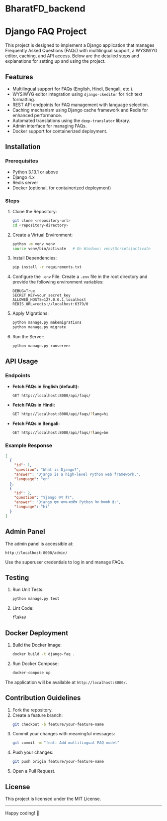 ﻿# BharatFD_backend
# Django FAQ Project

This project is designed to implement a Django application that manages Frequently Asked Questions (FAQs) with multilingual support, a WYSIWYG editor, caching, and API access. Below are the detailed steps and explanations for setting up and using the project.

## Features
- Multilingual support for FAQs (English, Hindi, Bengali, etc.).
- WYSIWYG editor integration using `django-ckeditor` for rich text formatting.
- REST API endpoints for FAQ management with language selection.
- Caching mechanism using Django cache framework and Redis for enhanced performance.
- Automated translations using the `deep-translator` library.
- Admin interface for managing FAQs.
- Docker support for containerized deployment.

## Installation

### Prerequisites
- Python 3.13.1 or above
- Django 4.x
- Redis server
- Docker (optional, for containerized deployment)

### Steps

1. Clone the Repository:
   ```bash
   git clone <repository-url>
   cd <repository-directory>
   ```

2. Create a Virtual Environment:
   ```bash
   python -m venv venv
   source venv/bin/activate   # On Windows: venv\Scripts\activate
   ```

3. Install Dependencies:
   ```bash
   pip install -r requirements.txt
   ```

4. Configure the `.env` File:
   Create a `.env` file in the root directory and provide the following environment variables:
   ```env
   DEBUG=True
   SECRET_KEY=your_secret_key
   ALLOWED_HOSTS=127.0.0.1,localhost
   REDIS_URL=redis://localhost:6379/0
   ```

5. Apply Migrations:
   ```bash
   python manage.py makemigrations
   python manage.py migrate
   ```

6. Run the Server:
   ```bash
   python manage.py runserver
   ```

## API Usage

### Endpoints

- **Fetch FAQs in English (default):**
  ```bash
  GET http://localhost:8000/api/faqs/
  ```

- **Fetch FAQs in Hindi:**
  ```bash
  GET http://localhost:8000/api/faqs/?lang=hi
  ```

- **Fetch FAQs in Bengali:**
  ```bash
  GET http://localhost:8000/api/faqs/?lang=bn
  ```

### Example Response
```json
[
  {
    "id": 1,
    "question": "What is Django?",
    "answer": "Django is a high-level Python web framework.",
    "language": "en"
  },
  {
    "id": 2,
    "question": "डjango क्या है?",
    "answer": "Django एक उच्च-स्तरीय Python वेब फ्रेमवर्क है।",
    "language": "hi"
  }
]
```

## Admin Panel

The admin panel is accessible at:
```
http://localhost:8000/admin/
```
Use the superuser credentials to log in and manage FAQs.

## Testing

1. Run Unit Tests:
   ```bash
   python manage.py test
   ```

2. Lint Code:
   ```bash
   flake8
   ```

## Docker Deployment

1. Build the Docker Image:
   ```bash
   docker build -t django-faq .
   ```

2. Run Docker Compose:
   ```bash
   docker-compose up
   ```

The application will be available at `http://localhost:8000/`.

## Contribution Guidelines

1. Fork the repository.
2. Create a feature branch:
   ```bash
   git checkout -b feature/your-feature-name
   ```
3. Commit your changes with meaningful messages:
   ```bash
   git commit -m "feat: Add multilingual FAQ model"
   ```
4. Push your changes:
   ```bash
   git push origin feature/your-feature-name
   ```
5. Open a Pull Request.

## License
This project is licensed under the MIT License.

---

Happy coding! 🚀
